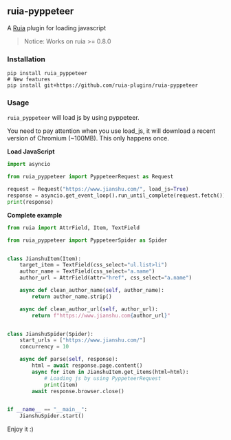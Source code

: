 ## ruia-pyppeteer

A [Ruia](https://github.com/howie6879/ruia) plugin for loading javascript

> Notice:  Works on ruia >= 0.8.0

### Installation

```shell
pip install ruia_pyppeteer
# New features
pip install git+https://github.com/ruia-plugins/ruia-pyppeteer
```

### Usage

`ruia_pyppeteer` will load js by using pyppeteer.
 
 You need to pay attention when you use load_js, it will download a recent version of Chromium (~100MB). This only happens once.

**Load JavaScript**

```python
import asyncio

from ruia_pyppeteer import PyppeteerRequest as Request

request = Request("https://www.jianshu.com/", load_js=True)
response = asyncio.get_event_loop().run_until_complete(request.fetch())
print(response)
```

**Complete example**

```python
from ruia import AttrField, Item, TextField

from ruia_pyppeteer import PyppeteerSpider as Spider


class JianshuItem(Item):
    target_item = TextField(css_select="ul.list>li")
    author_name = TextField(css_select="a.name")
    author_url = AttrField(attr="href", css_select="a.name")

    async def clean_author_name(self, author_name):
        return author_name.strip()

    async def clean_author_url(self, author_url):
        return f"https://www.jianshu.com{author_url}"


class JianshuSpider(Spider):
    start_urls = ["https://www.jianshu.com/"]
    concurrency = 10

    async def parse(self, response):
        html = await response.page.content()
        async for item in JianshuItem.get_items(html=html):
            # Loading js by using PyppeteerRequest
            print(item)
        await response.browser.close()


if __name__ == "__main__":
    JianshuSpider.start()

```

Enjoy it :)
